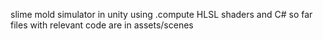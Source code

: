 slime mold simulator in unity using .compute HLSL shaders and C#
so far files with relevant code are in assets/scenes
 
